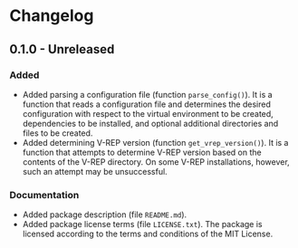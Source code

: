 Changelog
=========

0.1.0 - Unreleased
------------------

### Added

- Added parsing a configuration file (function `parse_config()`). It is a
  function that reads a configuration file and determines the desired
  configuration with respect to the virtual environment to be created,
  dependencies to be installed, and optional additional directories and files
  to be created.
- Added determining V-REP version (function `get_vrep_version()`). It is a
  function that attempts to determine V-REP version based on the contents of
  the V-REP directory. On some V-REP installations, however, such an attempt
  may be unsuccessful.

### Documentation

- Added package description (file `README.md`).
- Added package license terms (file `LICENSE.txt`). The package is licensed
  according to the terms and conditions of the MIT License.
